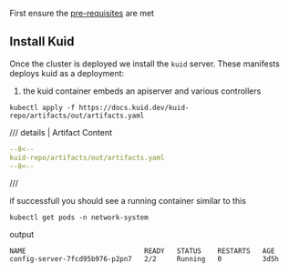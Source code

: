 <script type="text/javascript" src="https://viewer.diagrams.net/js/viewer-static.min.js" async></script>

First ensure the [pre-requisites](02_prereq.md) are met

## Install Kuid

Once the cluster is deployed we install the `kuid` server. These manifests deploys kuid as a deployment:

1. the kuid container embeds an apiserver and various controllers

```
kubectl apply -f https://docs.kuid.dev/kuid-repo/artifacts/out/artifacts.yaml
```

/// details | Artifact Content

```yaml
--8<--
kuid-repo/artifacts/out/artifacts.yaml
--8<--
```

///

if successfull you should see a running container similar to this

```
kubectl get pods -n network-system
```

output

```
NAME                             READY   STATUS    RESTARTS   AGE
config-server-7fcd95b976-p2pn7   2/2     Running   0          3d5h
```